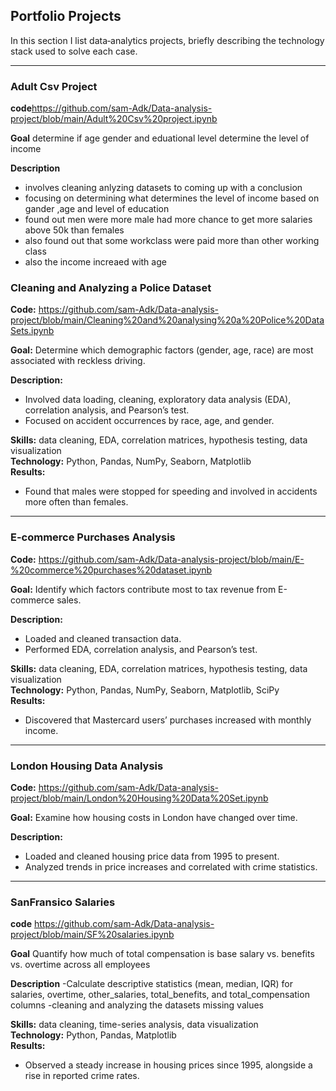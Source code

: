 
## Portfolio Projects

In this section I list data‐analytics projects, briefly describing the technology stack used to solve each case.

---

### Adult Csv Project

**code**https://github.com/sam-Adk/Data-analysis-project/blob/main/Adult%20Csv%20project.ipynb

**Goal** determine if age gender and eduational level determine the level of income

**Description**
- involves cleaning anlyzing datasets to coming up with a conclusion
- focusing on determining what determines the level of income based on gander ,age and level of education
- found out men were more male  had more chance to get more salaries above 50k than females
- also found out that some workclass were paid more than other working class
- also the income increaed with age


### Cleaning and Analyzing a Police Dataset

**Code:** https://github.com/sam-Adk/Data-analysis-project/blob/main/Cleaning%20and%20analysing%20a%20Police%20DataSets.ipynb

**Goal:** Determine which demographic factors (gender, age, race) are most associated with reckless driving.

**Description:**  
- Involved data loading, cleaning, exploratory data analysis (EDA), correlation analysis, and Pearson’s test.  
- Focused on accident occurrences by race, age, and gender.

**Skills:** data cleaning, EDA, correlation matrices, hypothesis testing, data visualization  
**Technology:** Python, Pandas, NumPy, Seaborn, Matplotlib  
**Results:**  
- Found that males were stopped for speeding and involved in accidents more often than females.

---

### E-commerce Purchases Analysis

**Code:** https://github.com/sam-Adk/Data-analysis-project/blob/main/E-%20commerce%20purchases%20dataset.ipynb

**Goal:** Identify which factors contribute most to tax revenue from E-commerce sales.

**Description:**  
- Loaded and cleaned transaction data.  
- Performed EDA, correlation analysis, and Pearson’s test.

**Skills:** data cleaning, EDA, correlation matrices, hypothesis testing, data visualization  
**Technology:** Python, Pandas, NumPy, Seaborn, Matplotlib, SciPy  
**Results:**  
- Discovered that Mastercard users’ purchases increased with monthly income.

---

### London Housing Data Analysis

**Code:**   https://github.com/sam-Adk/Data-analysis-project/blob/main/London%20Housing%20Data%20Set.ipynb

**Goal:** Examine how housing costs in London have changed over time.

**Description:**  
- Loaded and cleaned housing price data from 1995 to present.  
- Analyzed trends in price increases and correlated with crime statistics.


---

### SanFransico Salaries

**code** https://github.com/sam-Adk/Data-analysis-project/blob/main/SF%20salaries.ipynb

**Goal**  Quantify how much of total compensation is base salary vs. benefits vs. overtime across all employees

**Description**
-Calculate descriptive statistics (mean, median, IQR) for salaries, overtime, other_salaries, total_benefits, and total_compensation columns 
-cleaning and analyzing the datasets missing values
















**Skills:** data cleaning, time-series analysis, data visualization  
**Technology:** Python, Pandas, Matplotlib  
**Results:**  
- Observed a steady increase in housing prices since 1995, alongside a rise in reported crime rates.
